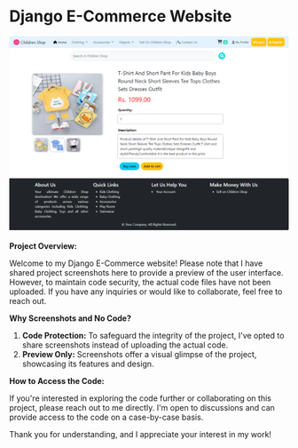 # Django E-Commerce Website

![Project Screenshots](https://github.com/mannan-python-developer/Django-E-Commerce-Website/blob/main/Product%20Details%20Page.png)

**Project Overview:**

Welcome to my Django E-Commerce website! Please note that I have shared project screenshots here to provide a preview of the user interface. However, to maintain code security, the actual code files have not been uploaded. If you have any inquiries or would like to collaborate, feel free to reach out.

**Why Screenshots and No Code?**

1. **Code Protection:** To safeguard the integrity of the project, I've opted to share screenshots instead of uploading the actual code.
2. **Preview Only:** Screenshots offer a visual glimpse of the project, showcasing its features and design.

**How to Access the Code:**

If you're interested in exploring the code further or collaborating on this project, please reach out to me directly. I'm open to discussions and can provide access to the code on a case-by-case basis.

Thank you for understanding, and I appreciate your interest in my work!
